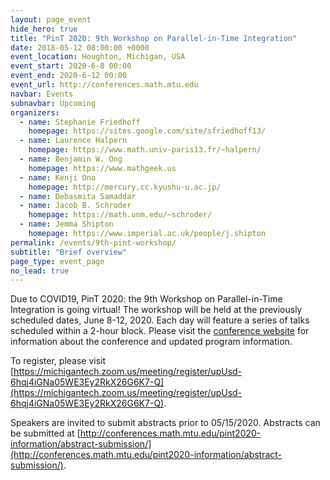 ```yaml
---
layout: page_event
hide_hero: true
title: "PinT 2020: 9th Workshop on Parallel-in-Time Integration"
date: 2018-05-12 08:00:00 +0000
event_location: Houghton, Michigan, USA
event_start: 2020-6-8 00:00
event_end: 2020-6-12 00:00
event_url: http://conferences.math.mtu.edu
navbar: Events
subnavbar: Upcoming
organizers:
  - name: Stephanie Friedhoff
    homepage: https://sites.google.com/site/sfriedhoff13/
  - name: Laurence Halpern
    homepage: https://www.math.univ-paris13.fr/~halpern/
  - name: Benjamin W. Ong
    homepage: https://www.mathgeek.us
  - name: Kenji Ono
    homepage: http://mercury.cc.kyushu-u.ac.jp/
  - name: Debasmita Samaddar
  - name: Jacob B. Schroder
    homepage: https://math.unm.edu/~schroder/
  - name: Jemma Shipton
    homepage: https://www.imperial.ac.uk/people/j.shipton
permalink: /events/9th-pint-workshop/
subtitle: "Brief overview"
page_type: event_page
no_lead: true
---
```


Due to COVID19, PinT 2020: the 9th Workshop on Parallel-in-Time
Integration is going virtual! The workshop will be held at the
previously scheduled dates, June 8-12, 2020. Each day will feature a
series of talks scheduled within a 2-hour block. Please visit
the [conference website](http://conferences.math.mtu.edu)
for information about the conference and updated program information.

To register, please visit [https://michigantech.zoom.us/meeting/register/upUsd-6hqj4iGNa05WE3Ey2RkX26G6K7-Q](https://michigantech.zoom.us/meeting/register/upUsd-6hqj4iGNa05WE3Ey2RkX26G6K7-Q).

Speakers are invited to submit abstracts prior to 05/15/2020.
Abstracts can be submitted at [http://conferences.math.mtu.edu/pint2020-information/abstract-submission/](http://conferences.math.mtu.edu/pint2020-information/abstract-submission/).

